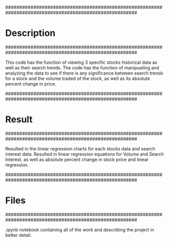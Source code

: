 #######################################################################################################

# Description
#######################################################################################################

This code has the function of viewing 3 specific stocks historical data as well as their search trends.
The code has the function of manipuating and analyzing the data to see if there is any significance
between search trends for a stock and the volume traded of the stock, as well as its absolute percent
change in price.

#######################################################################################################

# Result
#######################################################################################################

Resulted in the linear regression charts for each stocks data and search interest data. Resulted in 
linear regression equations for Volume and Search Interest, as well as absolute percent change in stock
price and linear regression.

#######################################################################################################

# Files
#######################################################################################################

.ipynb notebook containing all of the work and describing the project in better detail.



